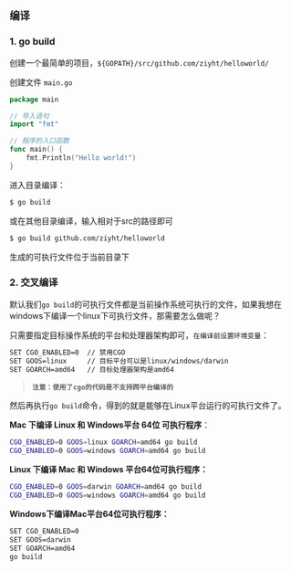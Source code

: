 ## `编译`

### 1. go build

创建一个最简单的项目，`${GOPATH}/src/github.com/ziyht/helloworld/`

创建文件 `main.go`

```go
package main

// 导入语句
import "fmt"

// 程序的入口函数
func main() {
	fmt.Println("Hello world!")
}
```

进入目录编译：

```sh
$ go build
```

或在其他目录编译，输入相对于src的路径即可

```sh
$ go build github.com/ziyht/helloworld
```

生成的可执行文件位于当前目录下

### 2. 交叉编译

默认我们`go build`的可执行文件都是当前操作系统可执行的文件，如果我想在windows下编译一个linux下可执行文件，那需要怎么做呢？

只需要指定目标操作系统的平台和处理器架构即可，`在编译前设置环境变量`：

```bash
SET CGO_ENABLED=0  // 禁用CGO
SET GOOS=linux     // 目标平台可以是linux/windows/darwin
SET GOARCH=amd64   // 目标处理器架构是amd64
```

> **`注意：使用了cgo的代码是不支持跨平台编译的`**

然后再执行`go build`命令，得到的就是能够在Linux平台运行的可执行文件了。

**Mac 下编译 Linux 和 Windows平台 64位 可执行程序**：

```bash
CGO_ENABLED=0 GOOS=linux GOARCH=amd64 go build
CGO_ENABLED=0 GOOS=windows GOARCH=amd64 go build
```

**Linux 下编译 Mac 和 Windows 平台64位可执行程序：**

```bash
CGO_ENABLED=0 GOOS=darwin GOARCH=amd64 go build
CGO_ENABLED=0 GOOS=windows GOARCH=amd64 go build
```

**Windows下编译Mac平台64位可执行程序：**

```bash
SET CGO_ENABLED=0
SET GOOS=darwin
SET GOARCH=amd64
go build
```

